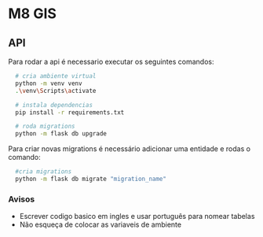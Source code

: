# M8 GIS

## API

Para rodar a api é necessario executar os seguintes comandos:

```bash
  # cria ambiente virtual
  python -m venv venv
  .\venv\Scripts\activate

  # instala dependencias
  pip install -r requirements.txt

  # roda migrations
  python -m flask db upgrade

```

Para criar novas migrations é necessário adicionar uma entidade e rodas o comando:

```bash
  #cria migrations
  python -m flask db migrate "migration_name"
```

### Avisos

- Escrever codigo basico em ingles e usar português para nomear tabelas
- Não esqueça de colocar as variaveis de ambiente
